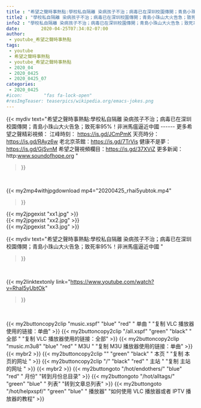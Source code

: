 ```yaml
---
title : "希望之聲時事熱點:學校私自隔離 染病孩子不治；病毒已在深圳校園傳開；青島小珠山大火告急；致死率95%！非洲馬瘟逼近中國 "
title2 : "學校私自隔離 染病孩子不治；病毒已在深圳校園傳開；青島小珠山大火告急；致死率95%！非洲馬瘟逼近中國 "
info2 : "學校私自隔離 染病孩子不治；病毒已在深圳校園傳開；青島小珠山大火告急；致死率95%！非洲馬瘟逼近中國  ------ 更多希望之聲精彩視頻： 江峰時刻： https://is.gd/JCmPmK 天亮時分： https://is.gd/RAyz6w 老北京茶館：https://is.gd/7TrVis 健康不是夢： https://is.gd/GjSvnM 希望之聲視頻欄目：https://is.gd/37XViZ 更多新闻：http:www.soundofhope.org "
date:        2020-04-25T07:34:02-07:00
author:
 - youtube_希望之聲時事熱點
tags:
 - youtube
 - 希望之聲時事熱點
 - youtube_希望之聲時事熱點
 - 2020_04
 - 2020_0425
 - 2020_0425_07
categories:
 - 2020_0425
#icon:        "fas fa-lock-open"
#resImgTeaser: teaserpics/wikipedia.org/emacs-jokes.png
---
```


{{< mydiv text="希望之聲時事熱點:學校私自隔離 染病孩子不治；病毒已在深圳校園傳開；青島小珠山大火告急；致死率95%！非洲馬瘟逼近中國  ------ 更多希望之聲精彩視頻： 江峰時刻： https://is.gd/JCmPmK 天亮時分： https://is.gd/RAyz6w 老北京茶館：https://is.gd/7TrVis 健康不是夢： https://is.gd/GjSvnM 希望之聲視頻欄目：https://is.gd/37XViZ 更多新闻：http:www.soundofhope.org "
>}}
<br>


{{< my2mp4withjpgdownload mp4="20200425_rhai5yubtok.mp4"
>}}

{{< my2jpgexist "xx1.jpg" >}}<br>
{{< my2jpgexist "xx2.jpg" >}}<br>
{{< my2jpgexist "xx3.jpg" >}}<br>



{{< mydiv text="希望之聲時事熱點:學校私自隔離 染病孩子不治；病毒已在深圳校園傳開；青島小珠山大火告急；致死率95%！非洲馬瘟逼近中國 "
>}}
<br>

{{< my2linktextonly link="https://www.youtube.com/watch?v=RhaI5yUbtOk"
>}}


<br>

{{< my2buttoncopy2clip "music.xspf"        "blue"   "red"    " 单曲 "  "复制 VLC 播放器使用的链接：单曲" >}} {{< my2buttoncopy2clip "/all.xspf"         "green"  "black"  " 全部 "  "复制 VLC 播放器使用的链接：全部" >}} {{< my2buttoncopy2clip "music.m3u8"        "blue"   "red"    " M3U  "    "复制 M3U 播放器使用的链接：单曲" >}} {{< mybr2 >}} {{< my2buttoncopy2clip ""                  "green"  "black"  " 本页 "    "复制 本页的网址 " >}} {{< my2buttoncopy2clip "/"                 "black"  "red"    " 主站 "    "复制 主站的网址 " >}} {{< mybr2 >}} {{< my2buttongoto      "/hot/endothers/"   "blue"   "red"    " 月份"   "转到月份总目录" >}} {{< my2buttongoto      "/hot/alltags/"     "green"  "blue"   " 列表"   "转到文章总列表" >}} {{< my2buttongoto      "/hot/helpxspf/"    "green"  "blue"   " 播放器" "如何使用 VLC 播放器或者 IPTV 播放器的教程" >}} 
